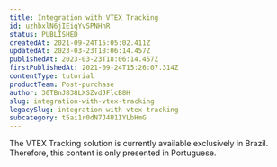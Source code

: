 ```yaml
---
title: Integration with VTEX Tracking
id: uzhbxlN6jIEiqYvSPNHhR
status: PUBLISHED
createdAt: 2021-09-24T15:05:02.411Z
updatedAt: 2023-03-23T18:06:14.457Z
publishedAt: 2023-03-23T18:06:14.457Z
firstPublishedAt: 2021-09-24T15:26:07.314Z
contentType: tutorial
productTeam: Post-purchase
author: 30TBnJ838LXSZvdJFlcB8H
slug: integration-with-vtex-tracking
legacySlug: integration-with-vtex-tracking
subcategory: t5ai1r0dN7J4U1IYLbHmG
---
```


<div class="alert alert-warning" role="alert">The VTEX Tracking solution is currently available exclusively in Brazil. Therefore, this content is only presented in Portuguese.</div>

